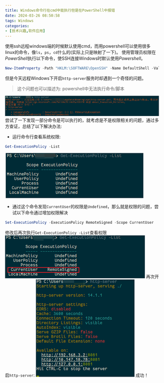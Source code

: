 ```yaml
---
title: Windows命令行在cmd中能执行但是在PowerShell中报错
date: 2024-03-26 08:50:58 
tags: Windows
categories:
- [技术兴趣,软件应用]
---
```


使用ssh远程windows端的时候默认使用cmd，而用powershell可以使用很多linux的命令，像`ls`，`ps`，`cd`什么的(实际上只是映射了一下)。
使用管理员权限在*PowerShell*执行以下命令，使SSH连接Windows时默认使用*Powershell*。
```powershell
New-ItemProperty -Path "HKLM:\SOFTWARE\OpenSSH" -Name DefaultShell -Value "C:\Windows\System32\WindowsPowerShell\v1.0\powershell.exe" -PropertyType String -Force
```
<!--more-->
但是今天远程Windows下开启`http-server`服务时却遇到一个奇怪的问题。
> 这个问题也可以描述为: powershell中无法执行命令/脚本

![20240326090059](https://raw.githubusercontent.com/shenguosai/MyPic/img/img/20240326090059.png)
尝试了一下发现一部分命令是可以执行的，就考虑是不是权限相关的问题，通过多方查证，总结了以下解决办法:
- 运行命令行查看系统权限:
```powershell
Get-ExecutionPolicy -List
```
![20240326090340](https://raw.githubusercontent.com/shenguosai/MyPic/img/img/20240326090340.png)
- 通过这个命令发现`CurrentUser`的权限是`Undefined`，那么就是权限的问题，尝试以下命令通过增加权限解决
```powershell
Set-ExecutionPolicy -ExecutionPolicy RemoteSigned -Scope CurrentUser
```
修改后再次执行`Get-ExecutionPolicy -List`查看权限
![20240326090815](https://raw.githubusercontent.com/shenguosai/MyPic/img/img/20240326090815.png)
再次开启`http-server`:
![20240326090934](https://raw.githubusercontent.com/shenguosai/MyPic/img/img/20240326090934.png)
成功！